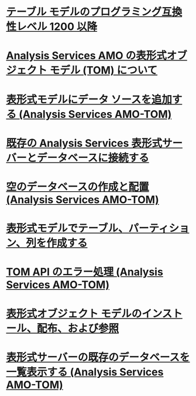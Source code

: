 # [テーブル モデルのプログラミング互換性レベル 1200 以降](tabular-model-programming-for-compatibility-level-1200.md)

# [Analysis Services AMO の表形式オブジェクト モデル (TOM) について](introduction-to-the-tabular-object-model-tom-in-analysis-services-amo.md)
# [表形式モデルにデータ ソースを追加する (Analysis Services AMO-TOM)](add-a-data-source-to-tabular-model-analysis-services-amo-tom.md)
# [既存の Analysis Services 表形式サーバーとデータベースに接続する](connect-to-existing-analysis-services-tabular-server-and-database.md)
# [空のデータベースの作成と配置 (Analysis Services AMO-TOM)](create-and-deploy-an-empty-database-analysis-services-amo-tom.md)
# [表形式モデルでテーブル、パーティション、列を作成する](create-tables-partitions-and-columns-in-a-tabular-model.md)
# [TOM API のエラー処理 (Analysis Services AMO-TOM)](handling-errors-in-the-tom-api-analysis-services-amo-tom.md)
# [表形式オブジェクト モデルのインストール、配布、および参照](install-distribute-and-reference-the-tabular-object-model.md)
# [表形式サーバーの既存のデータベースを一覧表示する (Analysis Services AMO-TOM)](list-existing-databases-on-a-tabular-server-analysis-services-amo-tom.md)

